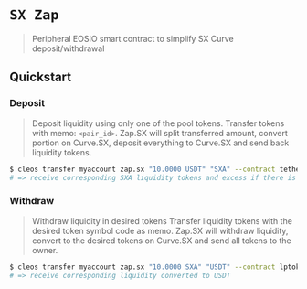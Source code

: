 # **`SX Zap`**

> Peripheral EOSIO smart contract to simplify SX Curve deposit/withdrawal

## Quickstart

### Deposit

> Deposit liquidity using only one of the pool tokens.
> Transfer tokens with memo: `<pair_id>`. Zap.SX will split transferred amount, convert portion on Curve.SX, deposit everything to Curve.SX and send back liquidity tokens. 

```bash
$ cleos transfer myaccount zap.sx "10.0000 USDT" "SXA" --contract tethertether
# => receive corresponding SXA liquidity tokens and excess if there is any
```

### Withdraw

> Withdraw liquidity in desired tokens 
> Transfer liquidity tokens with the desired token symbol code as memo. Zap.SX will withdraw liquidity, convert to the desired tokens on Curve.SX and send all tokens to the owner. 

```bash
$ cleos transfer myaccount zap.sx "10.0000 SXA" "USDT" --contract lptoken.sx
# => receive corresponding liquidity converted to USDT
```
